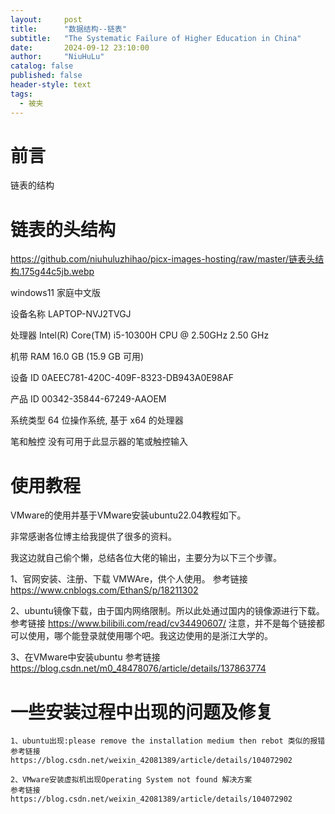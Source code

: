 ```yaml
---
layout:     post
title:      "数据结构--链表"
subtitle:   "The Systematic Failure of Higher Education in China"
date:       2024-09-12 23:10:00
author:     "NiuHuLu"
catalog: false
published: false
header-style: text
tags:
  - 被夹
---
```



# 前言

链表的结构
 


# 链表的头结构
  https://github.com/niuhuluzhihao/picx-images-hosting/raw/master/链表头结构.175g44c5jb.webp
  
  windows11 家庭中文版

  设备名称	LAPTOP-NVJ2TVGJ

  处理器	Intel(R) Core(TM) i5-10300H CPU @ 2.50GHz   2.50 GHz

  机带 RAM	16.0 GB (15.9 GB 可用)

  设备 ID	0AEEC781-420C-409F-8323-DB943A0E98AF

  产品 ID	00342-35844-67249-AAOEM

  系统类型	64 位操作系统, 基于 x64 的处理器

  笔和触控	没有可用于此显示器的笔或触控输入


# 使用教程

VMware的使用并基于VMware安装ubuntu22.04教程如下。

非常感谢各位博主给我提供了很多的资料。

我这边就自己偷个懒，总结各位大佬的输出，主要分为以下三个步骤。

1、官网安装、注册、下载 VMWAre，供个人使用。
  参考链接 https://www.cnblogs.com/EthanS/p/18211302

2、ubuntu镜像下载，由于国内网络限制。所以此处通过国内的镜像源进行下载。
  参考链接 https://www.bilibili.com/read/cv34490607/ 注意，并不是每个链接都可以使用，哪个能登录就使用哪个吧。我这边使用的是浙江大学的。

3、在VMware中安装ubuntu
  参考链接  https://blog.csdn.net/m0_48478076/article/details/137863774

# 一些安装过程中出现的问题及修复
    1、ubuntu出现:please remove the installation medium then rebot 类似的报错
    参考链接 https://blog.csdn.net/weixin_42081389/article/details/104072902

    2、VMware安装虚拟机出现Operating System not found 解决方案
    参考链接 https://blog.csdn.net/weixin_42081389/article/details/104072902
 





